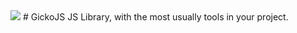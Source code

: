 <img src="https://raw.githubusercontent.com/alexsan134/GickoJS/master/img/bns.png" style="margin:0 auto;">
# GickoJS
JS Library, with the most usually tools in your project.
